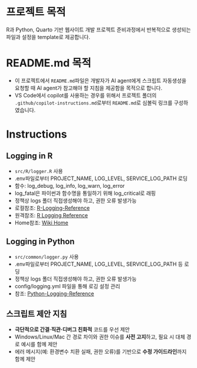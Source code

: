 # 프로젝트 목적
R과 Python, Quarto 기반 웹사이트 개발 프로젝트 준비과정에서 반복적으로 생성되는 파일과 설정을 template로 제공합니다. 

# README.md 목적
- 이 프로젝트에서 `README.md`파일은 개발자가 AI agent에게 스크립트 자동생성을 요청할 때 AI agent가 참고해야 할 지침을 제공함을 목적으로 합니다.
- VS Code에서 copilot를 사용하는 경우를 위해서 프로젝트 폴더의 `.github/copilot-instructions.md`로부터 `README.md`로 심볼릭 링크를 구성하였습니다.

# Instructions

## Logging in R
- `src/R/logger.R` 사용
- .env파일로부터 PROJECT_NAME, LOG_LEVEL, SERVICE_LOG_PATH 로딩
- 함수: log_debug, log_info, log_warn, log_error
- log_fatal은 파이썬과 함수명을 통일하기 위해 log_critical로 래핑
- 정책상 logs 폴더 직접생성해야 하고, 권한 오류 발생가능
- 로컬참조: [R-Logging-Reference](wiki/R-Logging-Reference.md)
- 원격참조: [R Logging Reference](https://github.com/RPythonStudy/rpy-quarto-template/wiki/R-Logging-Reference)
- Home참조: [Wiki Home](https://github.com/RPythonStudy/rpy-quarto-template/wiki/Home)



## Logging in Python 
- `src/common/logger.py` 사용
- .env파일로부터 PROJECT_NAME, LOG_LEVEL, SERVICE_LOG_PATH 등 로딩
- 정책상 logs 폴더 직접생성해야 하고, 권한 오류 발생가능
- config/logging.yml 파일을 통해 로깅 설정 관리
- 참조: [Python-Logging-Reference](wiki/Python-Logging-Reference.md)


## 스크립트 제안 지침
- **극단적으로 간결·직관·디버그 친화적** 코드를 우선 제안
- Windows/Linux/Mac 간 경로 차이와 권한 이슈를 **사전 고지**하고, 필요 시 대체 경로 예시를 함께 제안
- 에러 메시지(예: 환경변수 치환 실패, 권한 오류)를 기반으로 **수정 가이드라인**까지 함께 제안

